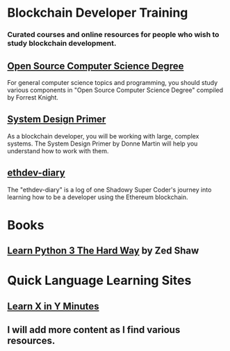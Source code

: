 # **Blockchain Developer Training**
### Curated courses and online resources for people who wish to study blockchain development.


## [Open Source Computer Science Degree](https://github.com/forrestknight/open-source-cs)
For general computer science topics and programming, you should study various components in "Open Source Computer Science Degree" compiled by Forrest Knight.

## [System Design Primer](https://github.com/donnemartin/system-design-primer)
As a blockchain developer, you will be working with large, complex systems.  The System Design Primer by Donne Martin will help you understand how to work with them.

## [ethdev-diary](https://github.com/steadylearner/ethdev-diary)
The "ethdev-diary" is a log of one Shadowy Super Coder's journey into learning how to be a developer using the Ethereum blockchain.


# Books
## [Learn Python 3 The Hard Way]() by Zed Shaw


# Quick Language Learning Sites
## [Learn X in Y Minutes](learnxinyminutes.com/)

## I will add more content as I find various resources.
